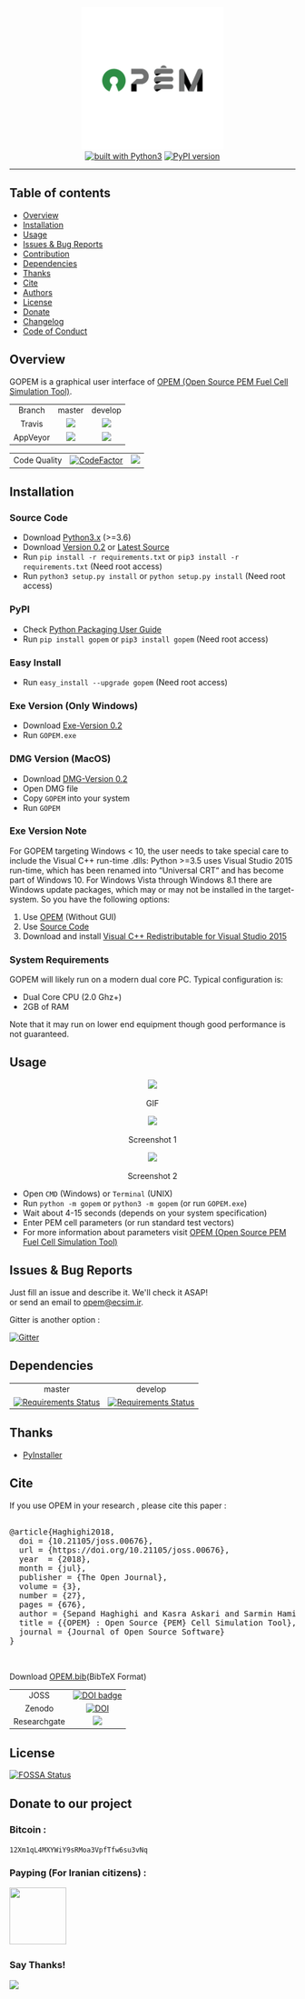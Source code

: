 <div align="center">
<img src="https://github.com/ECSIM/opem/raw/master/otherfile/logo.png" width=250px height=250px>
</br>
<a href="https://www.python.org/"><img src="https://img.shields.io/badge/built%20with-Python3-green.svg" alt="built with Python3" /></a>
<a href="https://badge.fury.io/py/opem-gui"><img src="https://badge.fury.io/py/opem-gui.svg" alt="PyPI version" height="18"></a>
</div>

--------

## Table of contents				
   * [Overview](https://github.com/ECSIM/gopem#overview)
   * [Installation](https://github.com/ECSIM/gopem#installation)
   * [Usage](https://github.com/ECSIM/gopem#usage)
   * [Issues & Bug Reports](https://github.com/ECSIM/gopem#issues--bug-reports)
   * [Contribution](https://github.com/ECSIM/gopem/blob/master/.github/CONTRIBUTING.md)
   * [Dependencies](https://github.com/ECSIM/gopem#dependencies)
   * [Thanks](https://github.com/ECSIM/gopem#thanks)
   * [Cite](https://github.com/ECSIM/gopem#cite)
   * [Authors](https://github.com/ECSIM/gopem/blob/master/AUTHORS.md)
   * [License](https://github.com/ECSIM/gopem#license)
   * [Donate](https://github.com/ECSIM/gopem#donate-to-our-project)
   * [Changelog](https://github.com/ECSIM/gopem/blob/master/CHANGELOG.md)
   * [Code of Conduct](https://github.com/ECSIM/gopem/blob/master/.github/CODE_OF_CONDUCT.md)

## Overview		

GOPEM is a graphical user interface of [OPEM (Open Source PEM Fuel Cell Simulation Tool)](https://github.com/ECSIM/opem "OPEM").

<table>
	<tr> 
		<td align="center">Branch</td>
		<td align="center">master</td>	
		<td align="center">develop</td>	
	</tr>
	<tr>
		<td align="center">Travis</td>
		<td align="center"><a href="https://travis-ci.org/ECSIM/gopem"><img src="https://travis-ci.org/ECSIM/gopem.svg?branch=master"></a></td>
		<td align="center"><a href="https://travis-ci.org/ECSIM/gopem"><img src="https://travis-ci.org/ECSIM/gopem.svg?branch=develop"></a></td>
	</tr>
	<tr>
		<td align="center">AppVeyor</td>
		<td align="center"><a href="https://ci.appveyor.com/project/mahi97/gopem"><img src="https://ci.appveyor.com/api/projects/status/oxetgptvua5e94j2/branch/master?svg=true"></a></td>
		<td align="center"><a href="https://ci.appveyor.com/project/mahi97/gopem"><img src="https://ci.appveyor.com/api/projects/status/oxetgptvua5e94j2/branch/develop?svg=true"></a></td>
	</tr>
</table>

<table>
	<tr> 
		<td align="center">Code Quality</td>
		<td align="center"><a href="https://www.codefactor.io/repository/github/ecsim/gopem"><img src="https://www.codefactor.io/repository/github/ecsim/gopem/badge" alt="CodeFactor" /></a></td>
		<td align="center"><a href="https://www.codacy.com/app/sepand-haghighi/gopem?utm_source=github.com&amp;utm_medium=referral&amp;utm_content=ECSIM/gopem&amp;utm_campaign=Badge_Grade"><img src="https://api.codacy.com/project/badge/Grade/f715670f91fb4765a98f93f1908d4943"/></a></td>
	</tr>
</table>

## Installation	

### Source Code
- Download [Python3.x](https://www.python.org/downloads/) (>=3.6)
- Download [Version 0.2](https://github.com/ecsim/gopem/archive/v0.2.zip) or [Latest Source ](https://github.com/ecsim/gopem/archive/master.zip)
- Run `pip install -r requirements.txt` or `pip3 install -r requirements.txt` (Need root access)
- Run `python3 setup.py install` or `python setup.py install` (Need root access)				

### PyPI


- Check [Python Packaging User Guide](https://packaging.python.org/installing/)     
- Run `pip install gopem` or `pip3 install gopem` (Need root access)

### Easy Install

- Run `easy_install --upgrade gopem` (Need root access)


### Exe Version (Only Windows)
- Download [Exe-Version 0.2](https://github.com/ECSIM/gopem/releases/download/v0.2/GOPEM-0.2.exe)
- Run `GOPEM.exe`

### DMG Version (MacOS)
- Download [DMG-Version 0.2](https://github.com/ECSIM/gopem/releases/download/v0.2/GOPEM-0.2.dmg)
- Open DMG file
- Copy `GOPEM` into your system
- Run `GOPEM`


### Exe Version Note
For GOPEM targeting Windows < 10, the user needs to take special care to include the Visual C++ run-time .dlls: Python >=3.5 uses Visual Studio 2015 run-time, which has been renamed into “Universal CRT“ and has become part of Windows 10. For Windows Vista through Windows 8.1 there are Windows update packages, which may or may not be installed in the target-system. So you have the following options:

1. Use [OPEM](https://github.com/ECSIM/opem) (Without GUI)
2. Use [Source Code](https://github.com/ECSIM/gopem#source-code)
3. Download and install [Visual C++ Redistributable for Visual Studio 2015](https://www.microsoft.com/en-us/download/details.aspx?id=48145)

### System Requirements
GOPEM will likely run on a modern dual core PC. Typical configuration is:

- Dual Core CPU (2.0 Ghz+)
- 2GB of RAM

Note that it may run on lower end equipment though good performance is not guaranteed.

## Usage

<div align="center">

<img src="https://github.com/ECSIM/gopem/blob/master/rsrc/GOPEM.gif">
<p>GIF</p>

<img src="https://github.com/ECSIM/gopem/blob/master/rsrc/SS1.png">
<p>Screenshot 1</p>

<img src="https://github.com/ECSIM/gopem/blob/master/rsrc/SS2.png">
<p>Screenshot 2</p>

</div>	

- Open `CMD` (Windows) or `Terminal` (UNIX)
- Run `python -m gopem` or `python3 -m gopem` (or run `GOPEM.exe`)
- Wait about 4-15 seconds (depends on your system specification)
- Enter PEM cell parameters (or run standard test vectors)	
- For more information about parameters visit [OPEM (Open Source PEM Fuel Cell Simulation Tool)](https://github.com/ECSIM/opem "OPEM")
## Issues & Bug Reports			

Just fill an issue and describe it. We'll check it ASAP!							
or send an email to [opem@ecsim.ir](mailto:opem@ecsim.ir "opem@ecsim.ir"). 

Gitter is another option :				

[![Gitter](https://badges.gitter.im/ECSIM/opem.svg)](https://gitter.im/ECSIM/opem?utm_source=badge&utm_medium=badge&utm_campaign=pr-badge)


## Dependencies		


<table>
	<tr> 
		<td align="center">master</td>	
		<td align="center">develop</td>	
	</tr>
	<tr>
		<td align="center"><a href="https://requires.io/github/ECSIM/gopem/requirements/?branch=master"><img src="https://requires.io/github/ECSIM/gopem/requirements.svg?branch=master" alt="Requirements Status" /></a></td>
		<td align="center"><a href="https://requires.io/github/ECSIM/gopem/requirements/?branch=develop"><img src="https://requires.io/github/ECSIM/gopem/requirements.svg?branch=develop" alt="Requirements Status" /></a></td>
	</tr>
</table>

## Thanks

* [PyInstaller](https://github.com/pyinstaller/pyinstaller)



## Cite

If you use OPEM in your research , please cite this paper :

<pre>

@article{Haghighi2018,
  doi = {10.21105/joss.00676},
  url = {https://doi.org/10.21105/joss.00676},
  year  = {2018},
  month = {jul},
  publisher = {The Open Journal},
  volume = {3},
  number = {27},
  pages = {676},
  author = {Sepand Haghighi and Kasra Askari and Sarmin Hamidi and Mohammad Mahdi Rahimi},
  title = {{OPEM} : Open Source {PEM} Cell Simulation Tool},
  journal = {Journal of Open Source Software}
}


</pre>

Download [OPEM.bib](http://www.ecsim.ir/opem/OPEM.bib)(BibTeX Format)									

<table>
	<tr> 
		<td align="center">JOSS</td>
		<td align="center"><a style="border-width:0" href="https://doi.org/10.21105/joss.00676"><img src="http://joss.theoj.org/papers/10.21105/joss.00676/status.svg" alt="DOI badge" ></a></td>	
	</tr>
	<tr>
		<td align="center">Zenodo</td>
		<td align="center"><a href="https://doi.org/10.5281/zenodo.1133110"><img src="https://zenodo.org/badge/DOI/10.5281/zenodo.1133110.svg" alt="DOI"></a></td>
	</tr>
	<tr>
		<td align="center">Researchgate</td>
		<td align="center"><a href="https://www.researchgate.net/project/Open-Source-Electrochemistry-Simulation-Toolbox"><img src="https://img.shields.io/badge/Researchgate-OPEM-yellow.svg"></a></td>
	</tr>
</table>

## License
[![FOSSA Status](https://app.fossa.com/api/projects/git%2Bgithub.com%2FECSIM%2Fgopem.svg?type=large)](https://app.fossa.com/projects/git%2Bgithub.com%2FECSIM%2Fgopem?ref=badge_large)		


## Donate to our project
								
<h3>Bitcoin :</h3>					

```12Xm1qL4MXYWiY9sRMoa3VpfTfw6su3vNq```			



<h3>Payping (For Iranian citizens) :</h3>

<a href="http://www.payping.net/sepandhaghighi" target="__blank"><img src="http://www.qpage.ir/images/payping.png" height=100px width=100px></a>	


<h3>Say Thanks! </h3>

<a href="https://saythanks.io/to/ecsim"><img src="https://img.shields.io/badge/Say%20Thanks-!-1EAEDB.svg"></a>
